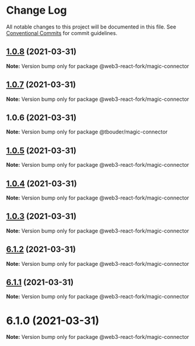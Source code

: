 # Change Log

All notable changes to this project will be documented in this file.
See [Conventional Commits](https://conventionalcommits.org) for commit guidelines.

## [1.0.8](https://github.com/TBouder/web3-react-fork/compare/@web3-react-fork/magic-connector@1.0.7...@web3-react-fork/magic-connector@1.0.8) (2021-03-31)

**Note:** Version bump only for package @web3-react-fork/magic-connector





## [1.0.7](https://github.com/TBouder/web3-react-fork/compare/@web3-react-fork/magic-connector@1.0.5...@web3-react-fork/magic-connector@1.0.7) (2021-03-31)

**Note:** Version bump only for package @web3-react-fork/magic-connector





## 1.0.6 (2021-03-31)

**Note:** Version bump only for package @tbouder/magic-connector





## [1.0.5](https://github.com/TBouder/web3-react-fork/compare/@web3-react-fork/magic-connector@1.0.4...@web3-react-fork/magic-connector@1.0.5) (2021-03-31)

**Note:** Version bump only for package @web3-react-fork/magic-connector





## [1.0.4](https://github.com/TBouder/web3-react-fork/compare/@web3-react-fork/magic-connector@1.0.3...@web3-react-fork/magic-connector@1.0.4) (2021-03-31)

**Note:** Version bump only for package @web3-react-fork/magic-connector





## [1.0.3](https://github.com/TBouder/web3-react-fork/compare/@web3-react-fork/magic-connector@6.1.2...@web3-react-fork/magic-connector@1.0.3) (2021-03-31)

**Note:** Version bump only for package @web3-react-fork/magic-connector





## [6.1.2](https://github.com/TBouder/web3-react-fork/compare/@web3-react-fork/magic-connector@6.1.1...@web3-react-fork/magic-connector@6.1.2) (2021-03-31)

**Note:** Version bump only for package @web3-react-fork/magic-connector





## [6.1.1](https://github.com/TBouder/web3-react-fork/compare/@web3-react-fork/magic-connector@6.1.0...@web3-react-fork/magic-connector@6.1.1) (2021-03-31)

**Note:** Version bump only for package @web3-react-fork/magic-connector





# 6.1.0 (2021-03-31)

**Note:** Version bump only for package @web3-react-fork/magic-connector
